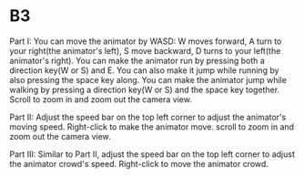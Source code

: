 # B3
Part I: 
You can move the animator by WASD: W moves forward, A turn to your right(the animator's left), S move backward, D turns to your left(the animator's right). 
You can make the animator run by pressing both a direction key(W or S) and E. You can also make it jump while running by also pressing the space key along. 
You can make the animator jump while walking by pressing a direction key(W or S) and the space key together. 
Scroll to zoom in and zoom out the camera view.

Part II: 
Adjust the speed bar on the top left corner to adjust the animator's moving speed. 
Right-click to make the animator move. 
scroll to zoom in and zoom out the camera view.

Part III: 
Similar to Part II, adjust the speed bar on the top left corner to adjust the animator crowd's speed. 
Right-click to move the animator crowd.
